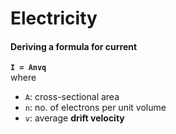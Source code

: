 # Electricity

#### Deriving a formula for current

**`I = Anvq`**  
where
- `A`: cross-sectional area
- `n`: no. of electrons per unit volume
- `v`: average **drift velocity**
